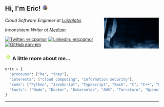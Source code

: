 <h2> Hi, I'm Eric! <img src="orb.gif" width="20"></h2>
<img align='right' src="byak.gif" width="180">
<p><em>Cloud Software Engineer at <a href="https://www.magazineluiza.com.br/">Luizalabs</a></em></p>
<p><em>Inconsistent Writer at <a href="https://medium.com/@ericpqmor">Medium</a></em></p>

[![Twitter: ericpqmor](https://img.shields.io/twitter/follow/ericpqmor?style=social)](https://twitter.com/ericpqmor)
[![Linkedin: ericpqmor](https://img.shields.io/badge/-ericpqmor-blue?style=flat-square&logo=Linkedin&logoColor=white&link=https://www.linkedin.com/in/eric-moreira-4271b6232/)](https://www.linkedin.com/in/eric-moreira-4271b6232/)
[![GitHub eon-em](https://img.shields.io/github/followers/eon-em?label=follow&style=social)](https://github.com/eon-em)

### <img src="htb.gif" width="20"> A little more about me...  

```python
eric = {
  "pronouns": ["he", "they"],
  "interests": ["cloud computing", "information security"],
  "code": ["Python", "JavaScript", "Typescript", "Bash", "C", "C++", "C#", "Golang", "Cuda", "Lua", "Rust", "SQL", "Shell", "Matlab"],
  "tools": ["Node", "Docker", "Kubernetes", "AWS", "Terraform", "Openstack", "Jenkins", "Django", ".NET", "React", "Redux", "GraphQL", "React Native", "Cocos2D", "Unity"]
}
```


---
